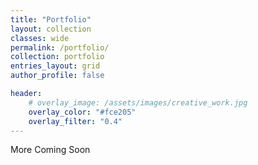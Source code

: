 ```yaml
---
title: "Portfolio"
layout: collection
classes: wide
permalink: /portfolio/
collection: portfolio
entries_layout: grid
author_profile: false

header:
    # overlay_image: /assets/images/creative_work.jpg
    overlay_color: "#fce205"
    overlay_filter: "0.4"
---
```

More Coming Soon


<!-- 
-   image_path: 
    title: 
    url:
    excerpt:  
    -->
